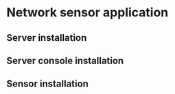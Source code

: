 Network sensor application 
==================

## Server installation

## Server console installation

## Sensor installation

